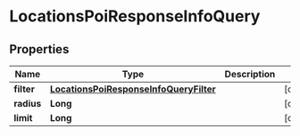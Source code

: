 
# LocationsPoiResponseInfoQuery

## Properties
Name | Type | Description | Notes
------------ | ------------- | ------------- | -------------
**filter** | [**LocationsPoiResponseInfoQueryFilter**](LocationsPoiResponseInfoQueryFilter.md) |  |  [optional]
**radius** | **Long** |  |  [optional]
**limit** | **Long** |  |  [optional]



